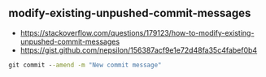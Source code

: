 ## modify-existing-unpushed-commit-messages
* https://stackoverflow.com/questions/179123/how-to-modify-existing-unpushed-commit-messages
* https://gist.github.com/nepsilon/156387acf9e1e72d48fa35c4fabef0b4
```cmd
git commit --amend -m "New commit message"
```
